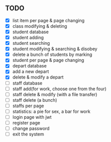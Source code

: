 ## TODO

-[x] list item per page & page changing  
-[x] class modifying & deleting
-[x] student database  
-[x] student adding  
-[x] student searching  
-[x] student modifying & searching & disobey  
-[x] delete a bunch of students by marking  
-[x] student per page & page changing
-[x] depart database  
-[x] add a new depart  
-[x] delete & modify a depart  
-[ ] staff database  
-[ ] staff add(for work, choose one from the four)  
-[ ] staff delete & modify (with a file transfer)  
-[ ] staff delete (a bunch)  
-[ ] staffs per page
-[ ] statistics: a pie for sex, a bar for work  
-[ ] login page with jwt  
-[ ] register page  
-[ ] change password  
-[ ] exit the system  
